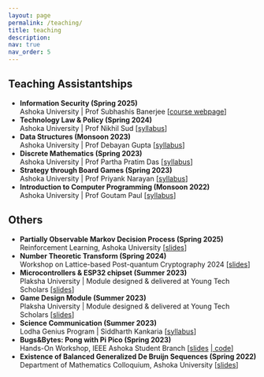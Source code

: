 ```yaml
---
layout: page
permalink: /teaching/
title: teaching
description: 
nav: true
nav_order: 5
---
```


## Teaching Assistantships

- **Information Security (Spring 2025)**<br/>
  Ashoka University | Prof Subhashis Banerjee [[course webpage](../infosec-spring25/)]
- **Technology Law & Policy (Spring 2024)**<br/>
  Ashoka University | Prof Nikhil Sud [[syllabus](../assets/pdf/techlaw.pdf)]
- **Data Structures (Monsoon 2023)**<br/>
  Ashoka University | Prof Debayan Gupta [[syllabus](../assets/pdf/DataStructures.pdf)] 
- **Discrete Mathematics (Spring 2023)**<br/>
  Ashoka University | Prof Partha Pratim Das [[syllabus](../assets/pdf/DiscreteMathematics.pdf)] 
- **Strategy through Board Games (Spring 2023)**<br/>
  Ashoka University | Prof Priyank Narayan [[syllabus](../assets/pdf/STBG.pdf)] 
- **Introduction to Computer Programming (Monsoon 2022)**<br/>
  Ashoka University | Prof Goutam Paul [[syllabus](../assets/pdf/ICP.pdf)] 

## Others

- **Partially Observable Markov Decision Process (Spring 2025)**<br/>
  Reinforcement Learning, Ashoka University [[slides](../assets/pdf/POMDP.pdf)]
- **Number Theoretic Transform (Spring 2024)**<br/>
  Workshop on Lattice-based Post-quantum Cryptography 2024 [[slides](../assets/pdf/ntt_presentation.pdf)]
- **Microcontrollers & ESP32 chipset (Summer 2023)**<br/>
  Plaksha University | Module designed & delivered at Young Tech Scholars [[slides](../assets/pdf/Microcontroller.pdf)]
- **Game Design Module (Summer 2023)**<br/>
  Plaksha University | Module designed & delivered at Young Tech Scholars [[slides](../assets/pdf/GameDesign.pdf)]
- **Science Communication (Summer 2023)**<br/>
  Lodha Genius Program | Siddharth Kankaria [[syllabus](../assets/pdf/ScienceComm.pdf)] 
- **Bugs&Bytes: Pong with Pi Pico (Spring 2023)**<br/>
  Hands-On Workshop, IEEE Ashoka Student Branch [[slides](../assets/pdf/PiPong.pdf) [| code](https://github.com/bhumikamittal7/Python-Projects/blob/main/picopong.py)]
- **Existence of Balanced Generalized De Bruijn Sequences (Spring 2022)**<br/>
  Department of Mathematics Colloquium, Ashoka University [[slides](../assets/pdf/deBruijn_presentation.pdf)]

<!-- - **PySci: Introdction to Computational STEM (Monsoon 2023)**<br/>
  Hands-On Workshop, IEEE Ashoka Student Branch -->
